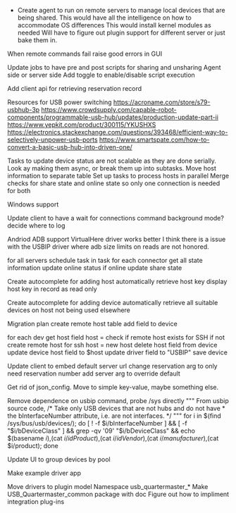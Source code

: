
* Create agent to run on remote servers to manage local devices that are being shared.
    This would have all the intelligence on how to accommodate OS differences
    This would install kernel modules as needed
    Will have to figure out plugin support for different server or just bake them in.
 
 When remote commands fail raise good errors in GUI
    
Update jobs to have pre and post scripts for sharing and unsharing
  Agent side or server side
  Add toggle to enable/disable script execution

Add client api for retrieving reservation record

Resources for USB power switching
  https://acroname.com/store/s79-usbhub-3p
  https://www.crowdsupply.com/capable-robot-components/programmable-usb-hub/updates/production-update-part-ii
  https://www.yepkit.com/product/300115/YKUSHXS
  https://electronics.stackexchange.com/questions/393468/efficient-way-to-selectively-unpower-usb-ports
  https://www.smartspate.com/how-to-convert-a-basic-usb-hub-into-driven-one/

   
Tasks to update device status are not scalable as they are done serially. Look ay making them async, or break them up into subtasks.
    Move host information to separate table
    Set up tasks to process hosts in parallel
    Merge checks for share state and online state so only one connection is needed for both

Windows support

Update client to have a wait for connections command
   background mode?
     decide where to log

Andriod ADB support
    VirtualHere driver works better
        I think there is a issue with the USBIP driver where adb size limits on reads are not honored.

for all servers
  schedule task
    in task
      for each connector
        get all state information
        update online status
        if online
          update share state


Create autocomplete for adding host
    automatically retrieve host key
    display host key in record as read only

Create autocomplete for adding device
    automatically retrieve all suitable devices on host not being used elsewhere 
    
    
Migration plan
   create remote host table
   add field to device
   
   for each dev
     get host field
     host = check if remote host exists for SSH
     if not create remote host for ssh
     host = new host
     delete host field from device
     update device host field to $host
     update driver field to "USBIP"
     save device


Update client to
    embed default server url
    change reservation arg to only need reservation number
    add server arg to override default

Get rid of json_config. Move to simple key-value, maybe something else.


Remove dependence on usbip command, probe /sys directly
    """
    From usbip source code,
    /* Take only USB devices that are not hubs and do not have
     * the bInterfaceNumber attribute, i.e. are not interfaces.
     */
    """
    for i in $(find /sys/bus/usb/devices/); do [ ! -f $i/bInterfaceNumber ] && [ -f  "$i/bDeviceClass" ] && grep -qv '09' "$i/bDeviceClass" && echo $(basename $i),$(cat $i/idProduct),$(cat $i/idVendor),$(cat $i/manufacturer),$(cat $i/product); done


Update UI to group devices by pool


Make example driver app


Move drivers to plugin model
    Namespace usb_quartermaster_*
    Make USB_Quartermaster_common package with
        doc
    Figure out how to impliment integration plug-ins
